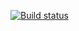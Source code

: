 [![Build status](https://ci.appveyor.com/api/projects/status/beold8o40lcbwmfc?svg=true)](https://ci.appveyor.com/project/Ibragim066/media)